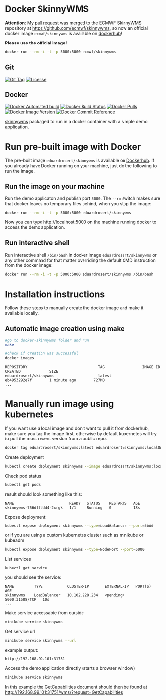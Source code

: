 # Docker SkinnyWMS

__Attention__: My [pull request](https://github.com/ecmwf/skinnywms/pull/42) was merged to the ECMWF SkinnyWMS repository at https://github.com/ecmwf/skinnywms, so now an official docker image ``ecmwf/skinnywms`` is available on [dockerhub](https://hub.docker.com/r/ecmwf/skinnywms)! 

__Please use the official image!__
```bash
docker run --rm -i -t -p 5000:5000 ecmwf/skinnywms
```

## Git
[![Git Tag](https://img.shields.io/github/v/tag/eduardrosert/docker-skinnywms)](https://github.com/eduardrosert/docker-skinnywms/releases)
[![License](https://img.shields.io/github/license/eduardrosert/docker-skinnywms)](https://github.com/eduardrosert/docker-skinnywms)
## Docker
[![Docker Automated build](https://img.shields.io/docker/cloud/automated/eduardrosert/skinnywms.svg)](https://hub.docker.com/r/eduardrosert/skinnywms)
[![Docker Build Status](https://img.shields.io/docker/cloud/build/eduardrosert/skinnywms.svg)](https://hub.docker.com/r/eduardrosert/skinnywms)
[![Docker Pulls](https://img.shields.io/docker/pulls/eduardrosert/skinnywms)](https://hub.docker.com/r/eduardrosert/skinnywms)
[![Docker Image Version](https://images.microbadger.com/badges/version/eduardrosert/skinnywms.svg)](https://microbadger.com/images/eduardrosert/magics "Get your own version badge on microbadger.com")
[![Docker Commit Reference](https://images.microbadger.com/badges/commit/eduardrosert/skinnywms.svg)](https://microbadger.com/images/microscaling/microscaling "Get your own commit badge on microbadger.com")

[skinnywms](https://github.com/ecmwf/skinnywms) packaged to run in a docker container with a simple demo application.

# Run pre-built image with Docker
The pre-built image ``eduardrosert/skinnywms`` is available on [Dockerhub](https://hub.docker.com/r/eduardrosert/skinnywms). If you already have Docker running on your machine, just do the following to run the image.

## Run the image on your machine
Run the demo applicaton and publish port ``5000``. The ``--rm`` switch makes sure that docker leaves no temporary files behind, when you stop the image:
```bash
docker run --rm -i -t -p 5000:5000 eduardrosert/skinnywms
```
Now you can type http://localhost:5000 on the machine running docker to access the demo application.

## Run interactive shell
Run interactive shell ``/bin/bash`` in docker image ``eduardrosert/skinnywms`` or any other command for that matter overriding the default CMD instruction from the docker image:
```bash
docker run --rm -i -t -p 5000:5000 eduardrosert/skinnywms /bin/bash
```

# Installation instructions
Follow these steps to manually create the docker image and make it available locally.

## Automatic image creation using make
```bash
#go to docker-skinnywms folder and run
make

#check if creation was successful
docker images
```
```
REPOSITORY                                TAG                 IMAGE ID            CREATED             SIZE
eduardrosert/skinnywms                    latest              eb4953292e7f        1 minute ago        727MB
...
```

# Manually run image using kubernetes
If you want use a local image and don't want to pull it from dockerhub, make sure you tag the image first, otherwise by default kubernetes will try to pull the most recent version from a public repo.
```bash
docker tag eduardrosert/skinnywms:latest eduardrosert/skinnywms:localOnly
```

Create deployment
```bash
kubectl create deployment skinnywms --image eduardrosert/skinnywms:localOnly
```
Check pod status
```bash
kubectl get pods
```
result should look something like this:
```
NAME                         READY   STATUS    RESTARTS   AGE
skinnywms-756dffddd4-2xrgk   1/1     Running   0          18s
```

Expose deployment:
```bash
kubectl expose deployment skinnywms --type=LoadBalancer --port=5000
```
or if you are using a custom kubernetes cluster such as minikube or kubeadm
```bash
kubectl expose deployment skinnywms --type=NodePort --port=5000
```

List services
```bash
kubectl get service
```
you should see the service:
```
NAME         TYPE           CLUSTER-IP       EXTERNAL-IP   PORT(S)          AGE
skinnywms    LoadBalancer   10.102.228.234   <pending>     5000:31508/TCP   10s
...
```

Make service accessable from outside
```bash
minikube service skinnywms
```

Get service url
```bash
minikube service skinnywms --url
```
example output:
```
http://192.168.99.101:31751
```

Access the demo application directly (starts a browser window)
```bash
minikube service skinnywms
```
In this example the GetCapabilities document should then be found at http://192.168.99.101:31751/wms/?request=GetCapabilities
